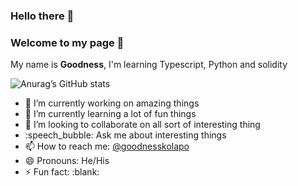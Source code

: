 ### Hello there :wave:
### Welcome to my page 🤗

My name is **Goodness**, I'm learning Typescript, Python and solidity

![Anurag’s GitHub stats](https://github-readme-stats.vercel.app/api?username=goodness5&show_icons=true&theme=radical)

- :telescope: I’m currently working on amazing things
- :seedling: I’m currently learning a lot of fun things
- :dancers: I’m looking to collaborate on all sort of interesting thing
- :speech_bubble: Ask me about interesting things
- :mailbox: How to reach me: [@goodnesskolapo](https://twitter.com/goodnesskolapo)
- :smile: Pronouns: He/His
- :zap: Fun fact:   :blank:

